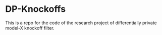 # DP-Knockoffs
This is a repo for the code of the research project of differentially private model-X knockoff filter.
